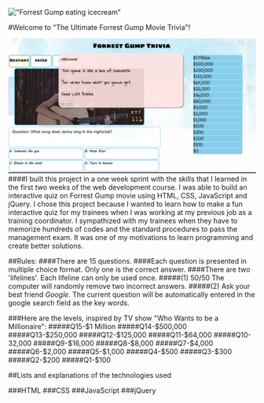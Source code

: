 !["Forrest Gump eating icecream"](http://forrestgump.com/wp-content/uploads/2014/12/forrest-gump1__140605215604.png)

#Welcome to "The Ultimate Forrest Gump Movie Trivia"!

!["screenshot of the game"](images/ScreenShot.png)
####I built this project in a one week sprint with the skills that I learned in the first two weeks of the web development course. I was able to build an interactive quiz on Forrest Gump movie using HTML, CSS, JavaScript and jQuery. I chose this project because I wanted to learn how to make a fun interactive quiz for my trainees when I was working at my previous job as a training coordinator. I sympathized with my trainees when they have to memorize hundreds of codes and the standard procedures to pass the management exam. It was one of my motivations to learn programming and create better solutions.



##Rules:
####There are 15 questions.
####Each question is presented in multiple choice format. Only one is the correct answer.
####There are two 'lifelines'. Each lifeline can only be used once.
#####(1) 50/50	The computer will randomly remove two incorrect answers.
#####(2) Ask your best friend *Google*. The current question will be automatically entered in the google search field as the key words.

###Here are the levels, inspired by TV show "Who Wants to be a Millionaire":
#####Q15-$1 Million
#####Q14-$500,000
#####Q13-$250,000
#####Q12-$125,000
#####Q11-$64,000
#####Q10-32,000
#####Q9-$16,000
#####Q8-$8,000
#####Q7-$4,000
#####Q6-$2,000
#####Q5-$1,000
#####Q4-$500
#####Q3-$300
#####Q2-$200
#####Q1-$100

##Lists and explanations of the technologies used

###HTML
###CSS
###JavaScript
###jQuery

